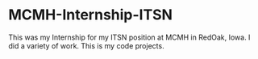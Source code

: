 # MCMH-Internship-ITSN
This was my Internship for my ITSN position at MCMH in RedOak, Iowa. I did a variety of work. This is my code projects.

